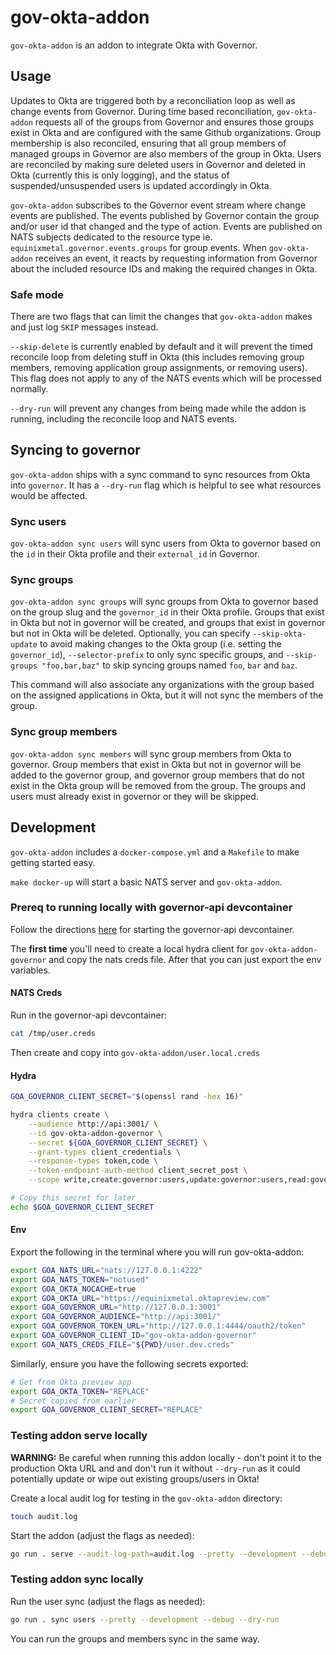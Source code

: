 # gov-okta-addon

`gov-okta-addon` is an addon to integrate Okta with Governor.

## Usage

Updates to Okta are triggered both by a reconciliation loop as well as change events from Governor.  During time based
reconciliation, `gov-okta-addon` requests all of the groups from Governor and ensures those groups exist in Okta and are
configured with the same Github organizations.  Group membership is also reconciled, ensuring that all group members of
managed groups in Governor are also members of the group in Okta.  Users are reconciled by making sure deleted users in
Governor and deleted in Okta (currently this is only logging), and the status of suspended/unsuspended users is updated
accordingly in Okta.

`gov-okta-addon` subscribes to the Governor event stream where change events are published.  The events published
by Governor contain the group and/or user id that changed and the type of action.  Events are published on NATS subjects
dedicated to the resource type ie. `equinixmetal.governor.events.groups` for group events.  When `gov-okta-addon` receives
an event, it reacts by requesting information from Governor about the included resource IDs and making the required
changes in Okta.

### Safe mode

There are two flags that can limit the changes that `gov-okta-addon` makes and just log `SKIP` messages instead.

`--skip-delete` is currently enabled by default and it will prevent the timed reconcile loop from deleting stuff in Okta (this
includes removing group members, removing application group assignments, or removing users). This flag does not apply to any of
the NATS events which will be processed normally.

`--dry-run` will prevent any changes from being made while the addon is running, including the reconcile loop and NATS events.

## Syncing to governor

`gov-okta-addon` ships with a sync command to sync resources from Okta into `governor`. It has a `--dry-run` flag which
is helpful to see what resources would be affected.

### Sync users

`gov-okta-addon sync users` will sync users from Okta to governor based on the `id` in their Okta profile
and their `external_id` in Governor.

### Sync groups

`gov-okta-addon sync groups` will sync groups from Okta to governor based on the group slug and the `governor_id`
in their Okta profile. Groups that exist in Okta but not in governor will be created, and groups that exist in
governor but not in Okta will be deleted. Optionally, you can specify `--skip-okta-update` to avoid making changes
to the Okta group (i.e. setting the `governor_id`),  `--selector-prefix` to only sync specific groups, and
`--skip-groups "foo,bar,baz"` to skip syncing groups named `foo`, `bar` and `baz`.

This command will also associate any organizations with the group based on the assigned applications in Okta, but
it will not sync the members of the group.

### Sync group members

`gov-okta-addon sync members` will sync group members from Okta to governor. Group members that exist in Okta but not
in governor will be added to the governor group, and governor group members that do not exist in the Okta group will
be removed from the group. The groups and users must already exist in governor or they will be skipped.

## Development

`gov-okta-addon` includes a `docker-compose.yml` and a `Makefile` to make getting started easy.

`make docker-up` will start a basic NATS server and `gov-okta-addon`.

### Prereq to running locally with governor-api devcontainer

Follow the directions [here](https://github.com/equinixmetal/governor/blob/main/README.md#running-governor-locally) for starting the governor-api devcontainer.

The **first time** you'll need to create a local hydra client for `gov-okta-addon-governor` and copy the nats creds file. After that you can just export the env variables.

#### NATS Creds

Run in the governor-api devcontainer:

```sh
cat /tmp/user.creds
```

Then create and copy into `gov-okta-addon/user.local.creds`

#### Hydra

```sh
GOA_GOVERNOR_CLIENT_SECRET="$(openssl rand -hex 16)"

hydra clients create \
    --audience http://api:3001/ \
    --id gov-okta-addon-governor \
    --secret ${GOA_GOVERNOR_CLIENT_SECRET} \
    --grant-types client_credentials \
    --response-types token,code \
    --token-endpoint-auth-method client_secret_post \
    --scope write,create:governor:users,update:governor:users,read:governor:users,read:governor:groups,read:governor:organizations

# Copy this secret for later
echo $GOA_GOVERNOR_CLIENT_SECRET
```

#### Env

Export the following in the terminal where you will run gov-okta-addon:

```sh
export GOA_NATS_URL="nats://127.0.0.1:4222"
export GOA_NATS_TOKEN="notused"
export GOA_OKTA_NOCACHE=true
export GOA_OKTA_URL="https://equinixmetal.oktapreview.com"
export GOA_GOVERNOR_URL="http://127.0.0.1:3001"
export GOA_GOVERNOR_AUDIENCE="http://api:3001/"
export GOA_GOVERNOR_TOKEN_URL="http://127.0.0.1:4444/oauth2/token"
export GOA_GOVERNOR_CLIENT_ID="gov-okta-addon-governor"
export GOA_NATS_CREDS_FILE="${PWD}/user.dev.creds"
```

Similarly, ensure you have the following secrets exported:

```sh
# Get from Okta preview app
export GOA_OKTA_TOKEN="REPLACE"
# Secret copied from earlier
export GOA_GOVERNOR_CLIENT_SECRET="REPLACE"
```

### Testing addon serve locally

__WARNING:__ Be careful when running this addon locally - don't point it to the production Okta URL and and
don't run it without `--dry-run` as it could potentially update or wipe out existing groups/users in Okta!

Create a local audit log for testing in the `gov-okta-addon` directory:

```sh
touch audit.log
```

Start the addon (adjust the flags as needed):

```sh
go run . serve --audit-log-path=audit.log --pretty --development --debug --dry-run
```

### Testing addon sync locally

Run the user sync (adjust the flags as needed):

```sh
go run . sync users --pretty --development --debug --dry-run
```

You can run the groups and members sync in the same way.

